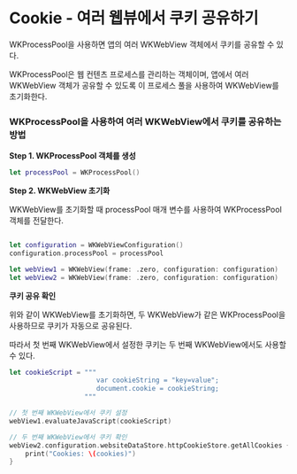 # Cookie - 여러 웹뷰에서 쿠키 공유하기

WKProcessPool을 사용하면 앱의 여러 WKWebView 객체에서 쿠키를 공유할 수 있다. 

WKProcessPool은 웹 컨텐츠 프로세스를 관리하는 객체이며, 앱에서 여러 WKWebView 객체가 공유할 수 있도록 이 프로세스 풀을 사용하여 WKWebView를 초기화한다.

### WKProcessPool을 사용하여 여러 WKWebView에서 쿠키를 공유하는 방법

**Step 1. WKProcessPool 객체를 생성**
```swift
let processPool = WKProcessPool()

```

**Step 2. WKWebView 초기화**

WKWebView를 초기화할 때 processPool 매개 변수를 사용하여 WKProcessPool 객체를 전달한다.

```swift

let configuration = WKWebViewConfiguration()
configuration.processPool = processPool

let webView1 = WKWebView(frame: .zero, configuration: configuration)
let webView2 = WKWebView(frame: .zero, configuration: configuration)
```

**쿠키 공유 확인**

위와 같이 WKWebView를 초기화하면,
두 WKWebView가 같은 WKProcessPool을 사용하므로 쿠키가 자동으로 공유된다.

따라서 첫 번째 WKWebView에서 설정한 쿠키는 두 번째 WKWebView에서도 사용할 수 있다.

```swift
let cookieScript = """
                      var cookieString = "key=value";
                      document.cookie = cookieString;
                   """

// 첫 번째 WKWebView에서 쿠키 설정
webView1.evaluateJavaScript(cookieScript)

// 두 번째 WKWebView에서 쿠키 확인
webView2.configuration.websiteDataStore.httpCookieStore.getAllCookies { cookies in
    print("Cookies: \(cookies)")
}
```

